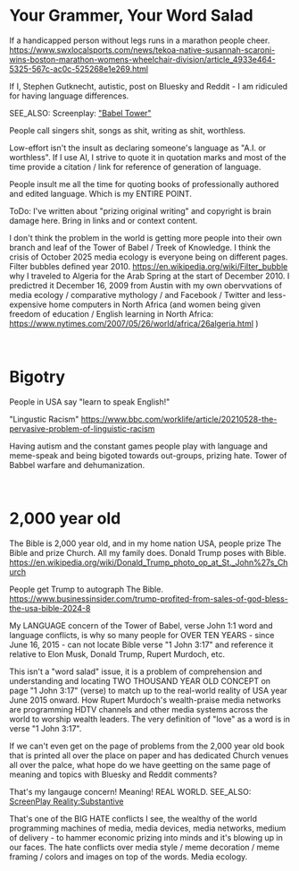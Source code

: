 # Your Grammer, Your Word Salad

If a handicapped person without legs runs in a marathon people cheer.     
https://www.swxlocalsports.com/news/tekoa-native-susannah-scaroni-wins-boston-marathon-womens-wheelchair-division/article_4933e464-5325-567c-ac0c-525268e1e269.html


If I, Stephen Gutknecht, autistic, post on Bluesky and Reddit - I am ridiculed for having language differences.

SEE_ALSO: Screenplay: ["Babel Tower"](../Fiction_Within/Babel_Tower.md)

People call singers shit, songs as shit, writing as shit, worthless.

Low-effort isn't the insult as declaring someone's language as "A.I. or worthless". If I use AI, I strive to quote it in quotation marks and most of the time provide a citation / link for reference of generation of language.

People insult me all the time for quoting books of professionally authored and edited language. Which is my ENTIRE POINT.

ToDo: I've written about "prizing original writing" and copyright is brain damage here. Bring in links and or context content.

I don't think the problem in the world is getting more people into their own branch and leaf of the Tower of Babel / Treek of Knowledge. I think the crisis of October 2025 media ecology is everyone being on different pages. Filter bubbles defined year 2010. https://en.wikipedia.org/wiki/Filter_bubble why I traveled to Algeria for the Arab Spring at the start of December 2010. I predictred it December 16, 2009 from Austin with my own obervvations of media ecology / comparative mythology / and Facebook / Twitter and less-expensive home computers in North Africa (and women being given freedom of education / English learning in North Africa: https://www.nytimes.com/2007/05/26/world/africa/26algeria.html )

&nbsp;

# Bigotry 

People in USA say "learn to speak English!"

"Lingustic Racism" https://www.bbc.com/worklife/article/20210528-the-pervasive-problem-of-linguistic-racism

Having autism and the constant games people play with language and meme-speak and being bigoted towards out-groups, prizing hate. Tower of Babbel warfare and dehumanization.

&nbsp;

# 2,000 year old

The Bible is 2,000 year old, and in my home nation USA, people prize The Bible and prize Church. All my family does. Donald Trump poses with Bible. https://en.wikipedia.org/wiki/Donald_Trump_photo_op_at_St._John%27s_Church

People get Trump to autograph The Bible. https://www.businessinsider.com/trump-profited-from-sales-of-god-bless-the-usa-bible-2024-8

My LANGUAGE concern of the Tower of Babel, verse John 1:1 word and language conflicts, is why so many people for OVER TEN YEARS - since June 16, 2015 - can not locate Bible verse "1 John 3:17" and reference it relative to Elon Musk, Donald Trump, Rupert Murdoch, etc.

This isn't a "word salad" issue, it is a problem of comprehension and understanding and locating TWO THOUSAND YEAR OLD CONCEPT on page "1 John 3:17" (verse) to match up to the real-world reality of USA year June 2015 onward. How Rupert Murdoch's wealth-praise media networks are programming HDTV channels and other media systems across the world to worship wealth leaders. The very definition of "love" as a word is in verse "1 John 3:17".

If we can't even get on the page of problems from the 2,000 year old book that is printed all over the place on paper and has dedicated Church venues all over the palce, what hope do we have geetting on the same page of meaning and topics with Bluesky and Reddit comments?

That's my langauge concern! Meaning! REAL WORLD. SEE_ALSO: [ScreenPlay Reality:Substantive](../Reality/Substantive.md)

That's one of the BIG HATE conflicts I see, the wealthy of the world programming machines of media, media devices, media networks, medium of delivery - to hammer economic prizing into minds and it's blowing up in our faces. The hate conflicts over media style / meme decoration / meme framing / colors and images on top of the words. Media ecology.

